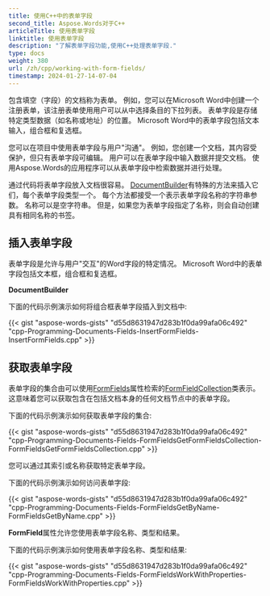 ```yaml
---
title: 使用C++中的表单字段
second_title: Aspose.Words对于C++
articleTitle: 使用表单字段
linktitle: 使用表单字段
description: "了解表单字段功能,使用C++处理表单字段."
type: docs
weight: 380
url: /zh/cpp/working-with-form-fields/
timestamp: 2024-01-27-14-07-04
---
```


包含填空（字段）的文档称为表单。 例如，您可以在Microsoft Word中创建一个注册表单，该注册表单使用用户可以从中选择条目的下拉列表。 表单字段是存储特定类型数据（如名称或地址）的位置。 Microsoft Word中的表单字段包括文本输入，组合框和复选框。

您可以在项目中使用表单字段与用户"沟通"。 例如，您创建一个文档，其内容受保护，但只有表单字段可编辑。 用户可以在表单字段中输入数据并提交文档。 使用Aspose.Words的应用程序可以从表单字段中检索数据并进行处理。

通过代码将表单字段放入文档很容易。 [DocumentBuilder](https://reference.aspose.com/words/cpp/aspose.words/documentbuilder/)有特殊的方法来插入它们，每个表单字段类型一个。 每个方法都接受一个表示表单字段名称的字符串参数。 名称可以是空字符串。 但是，如果您为表单字段指定了名称，则会自动创建具有相同名称的书签。

## 插入表单字段

表单字段是允许与用户"交互"的Word字段的特定情况。 Microsoft Word中的表单字段包括文本框，组合框和复选框。

**DocumentBuilder**

下面的代码示例演示如何将组合框表单字段插入到文档中:

{{< gist "aspose-words-gists" "d55d8631947d283b1f0da99afa06c492" "cpp-Programming-Documents-Fields-InsertFormFields-InsertFormFields.cpp" >}}

## 获取表单字段

表单字段的集合由可以使用[FormFields](https://reference.aspose.com/words/cpp/aspose.words/range/get_formfields/)属性检索的[FormFieldCollection](https://reference.aspose.com/words/cpp/aspose.words.fields/formfieldcollection/)类表示。 这意味着您可以获取包含在包括文档本身的任何文档节点中的表单字段。

下面的代码示例演示如何获取表单字段的集合:

{{< gist "aspose-words-gists" "d55d8631947d283b1f0da99afa06c492" "cpp-Programming-Documents-Fields-FormFieldsGetFormFieldsCollection-FormFieldsGetFormFieldsCollection.cpp" >}}

您可以通过其索引或名称获取特定表单字段。

下面的代码示例演示如何访问表单字段:

{{< gist "aspose-words-gists" "d55d8631947d283b1f0da99afa06c492" "cpp-Programming-Documents-Fields-FormFieldsGetByName-FormFieldsGetByName.cpp" >}}

**FormField**属性允许您使用表单字段名称、类型和结果。

下面的代码示例演示如何使用表单字段名称、类型和结果:

{{< gist "aspose-words-gists" "d55d8631947d283b1f0da99afa06c492" "cpp-Programming-Documents-Fields-FormFieldsWorkWithProperties-FormFieldsWorkWithProperties.cpp" >}}
